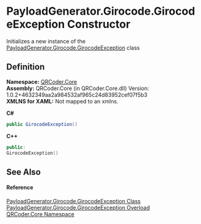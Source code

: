 # PayloadGenerator.Girocode.GirocodeException Constructor


Initializes a new instance of the <a href="T_QRCoder_Core_PayloadGenerator_Girocode_GirocodeException.md">PayloadGenerator.Girocode.GirocodeException</a> class



## Definition
**Namespace:** <a href="N_QRCoder_Core.md">QRCoder.Core</a>  
**Assembly:** QRCoder.Core (in QRCoder.Core.dll) Version: 1.0.2+4632349aa2a984532af965c24d83952cef07f5b3  
**XMLNS for XAML:** Not mapped to an xmlns.

**C#**
``` C#
public GirocodeException()
```
**C++**
``` C++
public:
GirocodeException()
```



## See Also


#### Reference
<a href="T_QRCoder_Core_PayloadGenerator_Girocode_GirocodeException.md">PayloadGenerator.Girocode.GirocodeException Class</a>  
<a href="Overload_QRCoder_Core_PayloadGenerator_Girocode_GirocodeException__ctor.md">PayloadGenerator.Girocode.GirocodeException Overload</a>  
<a href="N_QRCoder_Core.md">QRCoder.Core Namespace</a>  
